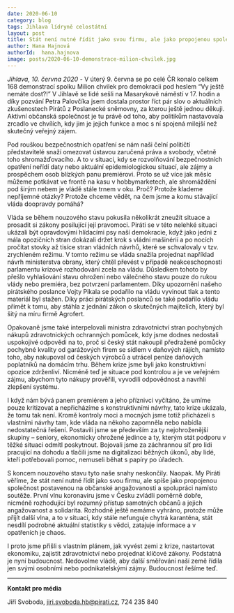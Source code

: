 ```yaml
---
date: 2020-06-10
category: blog
tags: Jihlava lídryně celostátní
layout: post
title: Stát není nutné řídit jako svou firmu, ale jako propojenou společnost postavenou na občanské angažovanosti a spolupráci
author: Hana Hajnová
authorId:  hana.hajnova
image: posts/2020-06-10-demonstrace-milion-chvilek.jpg
---
```


*Jihlava, 10. června 2020* - V úterý 9. června se po celé ČR konalo celkem 168 demonstrací spolku Milion chvilek pro demokracii pod heslem “Vy ještě nemáte dost?!” V Jihlavě se lidé sešli na Masarykově náměstí v 17. hodin a díky pozvání Petra Palovčíka jsem dostala prostor říct pár slov o aktuálních zkušenostech Pirátů z Poslanecké sněmovny, za kterou ještě jednou děkuji. Aktivní občanská společnost je tu právě od toho, aby politikům nastavovala zrcadlo ve chvílích, kdy jim je jejich funkce a moc s ní spojená milejší než skutečný veřejný zájem. 

Pod rouškou bezpečnostních opatření se nám naši čelní političtí představitelé snaží omezovat ústavou zaručená práva a svobody, včetně toho shromažďovacího. A to v situaci, kdy se rozvolňování bezpečnostních opatření neřídí daty nebo aktuální epidemiologickou situací, ale zájmy a prospěchem osob blízkých panu premiérovi. Proto se už více jak měsíc můžeme potkávat ve frontě na kasu v hobbymarketech, ale shromáždění pod širým nebem je vládě stále trnem v oku. Proč? Protože klademe nepříjemné otázky? Protože chceme vědět, na čem jsme a komu stávající vláda doopravdy pomáhá?   

Vláda se během nouzového stavu pokusila několikrát zneužít situace a prosadit si zákony posilující její pravomoci. Piráti se v této nelehké situaci ukázali být opravdovými hlídacími psy naší demokracie, když jako jedni z mála opozičních stran dokázali držet krok s vládní mašinérií a po nocích pročítat stovky až tisíce stran vládních návrhů, které se schvalovaly v tzv. zrychleném režimu. V tomto režimu se vláda snažila projednat například návrh ministerstva obrany, který chtěl převést v případě neakceschopnosti parlamentu krizové rozhodování zcela na vládu. Důsledkem tohoto by přešlo vyhlašování stavu ohrožení nebo válečného stavu pouze do rukou vlády nebo premiéra, bez potvrzení parlamentem. Díky upozornění našeho pirátského poslance Vojty Pikala se podařilo na vládu vyvinout tlak a tento materiál byl stažen. Díky práci pirátských poslanců se také podařilo vládu přimět k tomu, aby stáhla z jednání zákon o skutečných majitelích, který byl šitý na míru firmě Agrofert.

Opakovaně jsme také interpelovali ministra zdravotnictví stran pochybných nákupů zdravotnických ochranných pomůcek, kdy jsme dodnes nedostali uspokojivé odpovědi na to, proč si český stát nakoupil předražené pomůcky pochybné kvality od garážových firem se sídlem v daňových rájích, namísto toho, aby nakupoval od českých výrobců a utrácel peníze daňových poplatníků na domácím trhu. Během krize jsme byli jako konstruktivní opozice zdrženliví. Nicméně teď je situace pod kontrolou a je ve veřejném zájmu, abychom tyto nákupy prověřili, vyvodili odpovědnost a navrhli zlepšení systému. 

I když nám bývá panem premiérem a jeho příznivci vyčítáno, že umíme pouze kritizovat a nepřicházíme s konstruktivními návrhy, tato krize ukázala, že tomu tak  není. Kromě kontroly moci a mocných jsme totiž přicházeli s vlastními návrhy tam, kde vláda na někoho zapomněla nebo nabídla nedostatečná řešení. Postavili jsme se především za ty nejohroženější skupiny – seniory, ekonomicky ohrožené jedince a ty, kterým stát podporu v těžké situaci odmítl poskytnout. Bojovali jsme za záchrannou síť pro lidi pracující na dohodu a tlačili jsme na digitalizaci běžných úkonů, aby lidé, kteří potřebovali pomoc, nemuseli běhat s papíry po úřadech.

S koncem nouzového stavu tyto naše snahy neskončily. Naopak. My Piráti věříme, že stát není nutné řídit jako svou firmu, ale spíše jako propojenou společnost postavenou na občanské angažovanosti a spolupráci namísto soutěže. První vlnu koronaviru jsme v Česku zvládli poměrně dobře, nicméně rozhodující byl rozumný přístup samotných občanů a jejich angažovanost a solidarita. Rozhodně ještě nemáme vyhráno, protože může přijít další vlna, a to v situaci, kdy stále nefunguje chytrá karanténa, stát nesdílí podrobné aktuální statistiky s vědci, zatajuje informace a v opatřeních je chaos.

I proto jsme přišli s vlastním plánem, jak vyvést zemi z krize, nastartovat ekonomiku, zajistit zdravotnictví nebo projednat klíčové zákony. Podstatná je nyní budoucnost. Nedovolme vládě, aby další směřování naší země řídila jen svými osobními nebo podnikatelskými zájmy. Budoucnost řešíme teď.

---

**Kontakt pro média**

Jiří Svoboda, <jiri.svoboda.hb@pirati.cz>, 724 235 840
